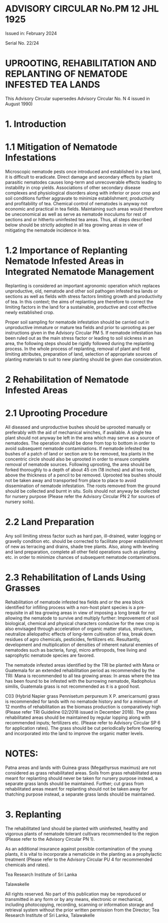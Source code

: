 # ADVISORY CIRCULAR No.PM 12 JHL 1925

Issued in: February 2024

Serial No. 22/24

# UPROOTING, REHABILITATION AND REPLANTING OF NEMATODE INFESTED TEA LANDS

This Advisory Circular supersedes Advisory Circular No. N 4 issued in August 1990)

# 1. Introduction

# 1.1 Mitigation of Nematode Infestations

Microscopic nematode pests once introduced and established in a tea land, it is difficult to eradicate. Direct damage and secondary effects by plant parasitic nematodes causes long-term and unrecoverable effects leading to instability in crop yields. Associations of other secondary disease complexes and physiological disorders along with inferior or poor crop and soil conditions further aggravate to minimize establishment; productivity and profitability of tea. Chemical control of nematodes is anyway not economic and practical in tea fields. Maintaining such areas would therefore be uneconomical as well as serve as nematode inoculums for rest of sections and or hitherto uninfested tea areas. Thus, all steps described below should be strictly adopted in all tea growing areas in view of mitigating the nematode incidence in tea.

# 1.2 Importance of Replanting Nematode Infested Areas in Integrated Nematode Management

Replanting is considered an important agronomic operation which replaces unproductive, old, nematode and other soil pathogen infested tea lands or sections as well as fields with stress factors limiting growth and productivity of tea. In this context; the aims of replanting are therefore to correct the limiting factors in the land for a sustainable, productive and cost effective newly established crop.

Proper soil sampling for nematode infestation should be carried out in unproductive immature or mature tea fields and prior to uprooting as per instructions given in the Advisory Circular PM 5. If nematode infestation has been ruled out as the main stress factor or leading to soil sickness in an area, the following steps should be rigidly followed during the replanting process. In the whole process of replanting, removal of plant and field limiting attributes, preparation of land, selection of appropriate sources of planting materials to suit to new planting should be given due consideration.

# 2 Rehabilitation of Nematode Infested Areas

# 2.1 Uprooting Procedure

All diseased and unproductive bushes should be uprooted manually or preferably with the aid of mechanical winches, if available. A single tea plant should not anyway be left in the area which may serve as a source of nematodes. The operation should be done from top to bottom in order to avoid subsequent nematode contaminations. If nematode infested tea bushes of a patch of land or section are to be removed, tea plants in the concentric circle should also be uprooted in order to ensure complete removal of nematode sources.
Following uprooting, the area should be forked thoroughly to a depth of about 45 cm (18 inches) and all tea roots, above the thickness of a pencil to be removed. Uprooted tea bushes should not be taken away and transported from place to place to avoid dissemination of nematode infestation. The roots removed from the ground should be collected and burnt in situ. Soils should not anyway be collected for nursery purpose (Please refer the Advisory Circular PN 2 for sources of nursery soils).

# 2.2 Land Preparation

Any soil limiting stress factor such as hard pan, ill-drained, water logging or gravelly condition etc. should be corrected to facilitate proper establishment of new as terracing and drains, shade tree plants. Also, along with leveling and land preparation, complete all other field operations such as planting etc. in order to minimize chances of subsequent nematode contaminations.

# 2.3 Rehabilitation of Lands Using Grasses

Rehabilitation of nematode infested tea fields and or the area block identified for infilling process with a non-host plant species is a pre-requisite in all tea growing areas in view of imposing a long break for not allowing the nematode to survive and multiply further: Improvement of soil biological, chemical and physical characters conducive for the new crop is also envisaged through acceleration of organic matter status, structure, neutralize allelopathic effects of long-term cultivation of tea, break down residues of agro chemicals, pesticides, fertilizers etc. Resultantly, development and multiplication of densities of inherent natural enemies of nematodes such as bacteria, fungi, micro arthropods, free living and saprophytic nematode species are favored.

The nematode infested areas identified by the TRI be planted with Mana or Guatemala for an extended rehabilitation period as recommended by the TRI: Mana is recommended to all tea growing areas: In areas where the tea has been found to be infested with the burrowing nematode, Radopholus similis, Guatemala grass is not recommended as it is a good host.

C03 (Hybrid Napier grass Pennisetum perpureum X P. americarnum) grass is recommended for lands with no nematode history and for a minimum of 12 months of rehabilitation as the biomass production is comparatively high (Please refer TRI Guideline 02/2018 issued in December 2018). The grass rehabilitated areas should be maintained by regular lopping along with recommended inputs; fertilizers etc. (Please refer to Advisory Circular SP 6 for application rates). The grass should be cut periodically before flowering and incorporated into the land to improve the organic matter levels.

# NOTES:

Patna areas and lands with Guinea grass (Megathyrsus maximus) are not considered as grass rehabilitated areas. Soils from grass rehabilitated areas meant for replanting should never be taken for nursery purpose instead, a separate grass lands should be maintained. Further; cut grass from rehabilitated areas meant for replanting should not be taken away for thatching purpose instead, a separate grass lands should be maintained.
# 3. Replanting

The rehabilitated land should be planted with uninfested, healthy and vigorous plants of nematode tolerant cultivars recommended to the region (Please refer to the Advisory Circular PN 1).

As an additional insurance against possible contamination of the young plants, it is vital to incorporate a nematicide in the planting as a prophylactic treatment (Please refer to the Advisory Circular PU 4 for recommended chemicals and rates).

Tea Research Institute of Sri Lanka

Talawakelle


AIl rights reserved. No part of this publication may be reproduced or transmitted in any form or by any means, electronic or mechanical, including photocopying, recording, scanning or information storage and retrieval system without the prior written permission from the Director; Tea Research Institute of Sri Lanka, Talawakelle